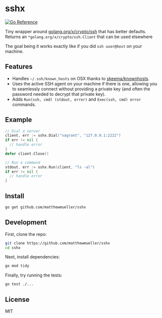 # sshx

[![Go Reference](https://pkg.go.dev/badge/github.com/matthewmueller/sshx.svg)](https://pkg.go.dev/github.com/matthewmueller/sshx)

Tiny wrapper around [golang.org/x/crypto/ssh](https://pkg.go.dev/golang.org/x/crypto/ssh) that has better defaults. Returns an `*golang.org/x/crypto/ssh.Client` that can be used elsewhere

The goal being it works exactly like if you did `ssh user@host` on your machine.

## Features

- Handles `~/.ssh/known_hosts` on OSX thanks to [skeema/knownhosts](github.com/skeema/knownhosts).
- Uses the active SSH agent on your machine if there is one, allowing you to seamlessly connect without providing a private key (and often the password needed to decrypt that private key).
- Adds `Run(ssh, cmd) (stdout, error)` and `Exec(ssh, cmd) error` commands.

## Example

```go
// Dial a server
client, err := sshx.Dial("vagrant", "127.0.0.1:2222")
if err != nil {
  // handle error
}
defer client.Close()

// Run a command
stdout, err := sshx.Run(client, "ls -al")
if err != nil {
  // handle error
}
```

## Install

```sh
go get github.com/matthewmueller/sshx
```

## Development

First, clone the repo:

```sh
git clone https://github.com/matthewmueller/sshx
cd sshx
```

Next, install dependencies:

```sh
go mod tidy
```

Finally, try running the tests:

```sh
go test ./...
```

## License

MIT
